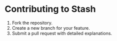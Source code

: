 # Contributing to Stash

1. Fork the repository.
2. Create a new branch for your feature.
3. Submit a pull request with detailed explanations.
